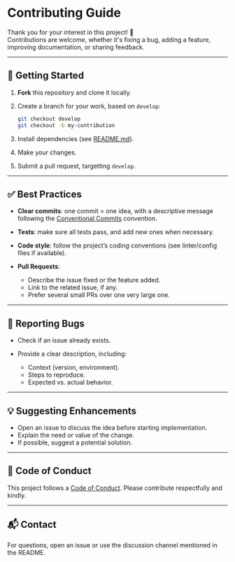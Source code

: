 # Contributing Guide

Thank you for your interest in this project! 🎉  
Contributions are welcome, whether it's fixing a bug, adding a feature, improving documentation, or sharing feedback.

---

## 🚀 Getting Started

1. **Fork** this repository and clone it locally.
2. Create a branch for your work, based on `develop`:

   ```bash
   git checkout develop
   git checkout -b my-contribution
   ```

3. Install dependencies (see [README.md](README.md)).
4. Make your changes.
5. Submit a pull request, targetting `develop`.

---

## ✅ Best Practices

- **Clear commits**: one commit = one idea, with a descriptive message following the [Conventional Commits](https://www.conventionalcommits.org/en/v1.0.0/) convention.
- **Tests**: make sure all tests pass, and add new ones when necessary.
- **Code style**: follow the project’s coding conventions (see linter/config files if available).
- **Pull Requests**:

  - Describe the issue fixed or the feature added.
  - Link to the related issue, if any.
  - Prefer several small PRs over one very large one.

---

## 🐛 Reporting Bugs

- Check if an issue already exists.
- Provide a clear description, including:

  - Context (version, environment).
  - Steps to reproduce.
  - Expected vs. actual behavior.

---

## 💡 Suggesting Enhancements

- Open an issue to discuss the idea before starting implementation.
- Explain the need or value of the change.
- If possible, suggest a potential solution.

---

## 🤝 Code of Conduct

This project follows a [Code of Conduct](CODE_OF_CONDUCT.md).
Please contribute respectfully and kindly.

---

## 📬 Contact

For questions, open an issue or use the discussion channel mentioned in the README.
